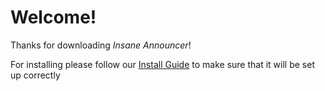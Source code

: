 # Welcome!

Thanks for downloading *Insane Announcer*!

For installing please follow our [Install Guide](/wiki/installation) to make sure that it will be set up correctly
